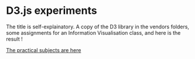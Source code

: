 # D3.js experiments

The title is self-explainatory.
A copy of the D3 library in the vendors folders, some assignments for an Information Visualisation class, and here is the result !

[The practical subjects are here](http://iihm.imag.fr/blanch/teaching/infovis/tps/)